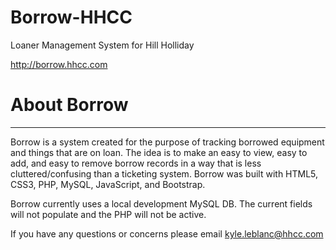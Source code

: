 # Borrow-HHCC
Loaner Management System for Hill Holliday

http://borrow.hhcc.com

# About Borrow
*******************************************************************************


Borrow is a system created for the purpose of tracking borrowed equipment and things that are on loan. The idea is to make an easy to view, easy to add, and easy to remove borrow records in a way that is less cluttered/confusing than a ticketing system.
Borrow was built with HTML5, CSS3, PHP, MySQL, JavaScript, and Bootstrap.


Borrow currently uses a local development MySQL DB. The current fields will not populate and the PHP will not be active.

If you have any questions or concerns please email kyle.leblanc@hhcc.com
